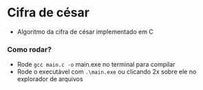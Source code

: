 # Cifra de césar

- Algoritmo da cifra de césar implementado em C

### Como rodar?
- Rode ``gcc main.c -o`` main.exe no terminal para compilar
- Rode o executável com ``.\main.exe`` ou clicando 2x sobre ele no explorador de arquivos

 